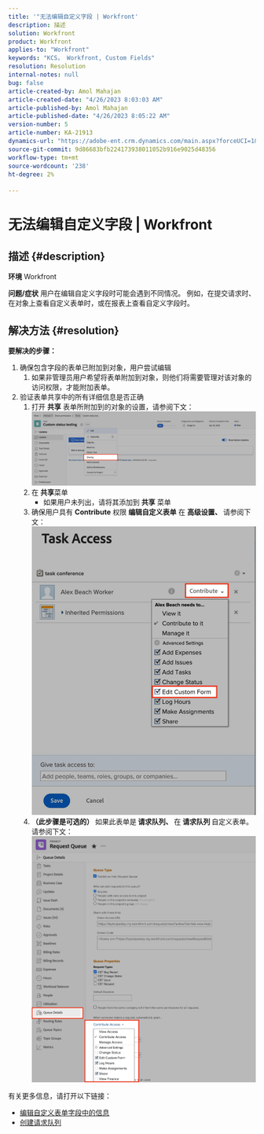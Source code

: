 ```yaml
---
title: '"无法编辑自定义字段 | Workfront'
description: 描述
solution: Workfront
product: Workfront
applies-to: "Workfront"
keywords: "KCS， Workfront, Custom Fields"
resolution: Resolution
internal-notes: null
bug: false
article-created-by: Amol Mahajan
article-created-date: "4/26/2023 8:03:03 AM"
article-published-by: Amol Mahajan
article-published-date: "4/26/2023 8:05:22 AM"
version-number: 5
article-number: KA-21913
dynamics-url: "https://adobe-ent.crm.dynamics.com/main.aspx?forceUCI=1&pagetype=entityrecord&etn=knowledgearticle&id=665530c0-08e4-ed11-a7c7-6045bd0065f9"
source-git-commit: 9d86683bfb224173938011052b916e9025d48356
workflow-type: tm+mt
source-wordcount: '238'
ht-degree: 2%

---
```


# 无法编辑自定义字段 | Workfront

## 描述 {#description}

<b>环境</b>
Workfront


<b>问题/症状</b>
用户在编辑自定义字段时可能会遇到不同情况。 例如，在提交请求时、在对象上查看自定义表单时，或在报表上查看自定义字段时。


## 解决方法 {#resolution}

<b>要解决的步骤：</b>
1. 确保包含字段的表单已附加到对象，用户尝试编辑
   1. 如果非管理员用户希望将表单附加到对象，则他们将需要管理对该对象的访问权限，才能附加表单。
2. 验证表单共享中的所有详细信息是否正确
   1. 打开 <b>共享</b> 表单所附加到的对象的设置，请参阅下文：![](assets/d4ce1013-76e3-ed11-a7c7-6045bd006704.png)
   2. 在 <b>共享</b>菜单
      - 如果用户未列出，请将其添加到 <b>共享</b> 菜单
   3. 确保用户具有 <b>Contribute</b> 权限 <b>编辑自定义表单</b> 在 <b>高级设置、 </b>请参阅下文：![](assets/469b16e9-75e3-ed11-a7c7-6045bd006704.png)
   4. <b>（此步骤是可选的） </b>如果此表单是<b> 请求队列、 </b>在<b> 请求队列 </b>自定义表单。 请参阅下文：![](assets/5104626f-75e3-ed11-a7c7-6045bd006704.png)




有关更多信息，请打开以下链接：

- [编辑自定义表单字段中的信息](https://experienceleague.adobe.com/docs/workfront/using/basics/work-with-custom-forms/edit-custom-forms.html?lang=en)
- [创建请求队列](https://experienceleague.adobe.com/docs/workfront/using/manage-work/requests/create-and-manage-request-queues/create-request-queue.html?lang=en)

